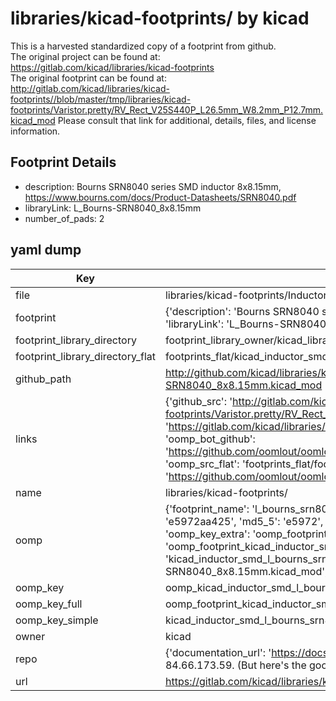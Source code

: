 # libraries/kicad-footprints/ by kicad  
This is a harvested standardized copy of a footprint from github.  
The original project can be found at:  
https://gitlab.com/kicad/libraries/kicad-footprints  
The original footprint can be found at:
http://gitlab.com/kicad/libraries/kicad-footprints//blob/master/tmp/libraries/kicad-footprints/Varistor.pretty/RV_Rect_V25S440P_L26.5mm_W8.2mm_P12.7mm.kicad_mod
Please consult that link for additional, details, files, and license information.  
## Footprint Details
* description: Bourns SRN8040 series SMD inductor 8x8.15mm, https://www.bourns.com/docs/Product-Datasheets/SRN8040.pdf  
* libraryLink: L_Bourns-SRN8040_8x8.15mm  
* number_of_pads: 2  
## yaml dump  
| Key | Value |  
| --- | --- |  
| file | libraries/kicad-footprints/Inductor_SMD.pretty/L_Bourns-SRN8040_8x8.15mm.kicad_mod |  
| footprint | {'description': 'Bourns SRN8040 series SMD inductor 8x8.15mm, https://www.bourns.com/docs/Product-Datasheets/SRN8040.pdf', 'libraryLink': 'L_Bourns-SRN8040_8x8.15mm', 'number_of_pads': 2} |  
| footprint_library_directory | footprint_library_owner/kicad_libraries/kicad-footprints/ |  
| footprint_library_directory_flat | footprints_flat/kicad_inductor_smd_l_bourns_srn8040_8x8_15mm/working |  
| github_path | http://github.com/kicad/libraries/kicad-footprints//blob/master/tmp/libraries/kicad-footprints/Inductor_SMD.pretty/L_Bourns-SRN8040_8x8.15mm.kicad_mod |  
| links | {'github_src': 'http://gitlab.com/kicad/libraries/kicad-footprints//blob/master/tmp/libraries/kicad-footprints/Varistor.pretty/RV_Rect_V25S440P_L26.5mm_W8.2mm_P12.7mm.kicad_mod', 'github_src_repo': 'https://gitlab.com/kicad/libraries/kicad-footprints', 'oomp_bot': 'footprints/kicad_inductor_smd_l_bourns_srn8040_8x8_15mm/working', 'oomp_bot_github': 'https://github.com/oomlout/oomlout_oomp_footprint_bot/tree/main/footprints/kicad_inductor_smd_l_bourns_srn8040_8x8_15mm/working', 'oomp_src_flat': 'footprints_flat/footprints_flat/kicad_inductor_smd_l_bourns_srn8040_8x8_15mm/working', 'oomp_src_flat_github': 'https://github.com/oomlout/oomlout_oomp_footprint_src/tree/main/footprints_flat/kicad_inductor_smd_l_bourns_srn8040_8x8_15mm/working'} |  
| name | libraries/kicad-footprints/ |  
| oomp | {'footprint_name': 'l_bourns_srn8040_8x8_15mm', 'library_name': 'inductor_smd', 'md5': 'e5972aa42590044a1b4cc028dd9f7b60', 'md5_10': 'e5972aa425', 'md5_5': 'e5972', 'md5_6': 'e5972a', 'oomp_key': 'oomp_kicad_inductor_smd_l_bourns_srn8040_8x8_15mm', 'oomp_key_extra': 'oomp_footprint_kicad_inductor_smd_l_bourns_srn8040_8x8_15mm', 'oomp_key_full': 'oomp_footprint_kicad_inductor_smd_l_bourns_srn8040_8x8_15mm_e5972a', 'oomp_key_simple': 'kicad_inductor_smd_l_bourns_srn8040_8x8_15mm', 'original_filename': 'libraries/kicad-footprints/Inductor_SMD.pretty/L_Bourns-SRN8040_8x8.15mm.kicad_mod', 'owner_name': 'kicad'} |  
| oomp_key | oomp_kicad_inductor_smd_l_bourns_srn8040_8x8_15mm |  
| oomp_key_full | oomp_footprint_kicad_inductor_smd_l_bourns_srn8040_8x8_15mm |  
| oomp_key_simple | kicad_inductor_smd_l_bourns_srn8040_8x8_15mm |  
| owner | kicad |  
| repo | {'documentation_url': 'https://docs.github.com/rest/overview/resources-in-the-rest-api#rate-limiting', 'message': "API rate limit exceeded for 84.66.173.59. (But here's the good news: Authenticated requests get a higher rate limit. Check out the documentation for more details.)"} |  
| url | https://gitlab.com/kicad/libraries/kicad-footprints |  

